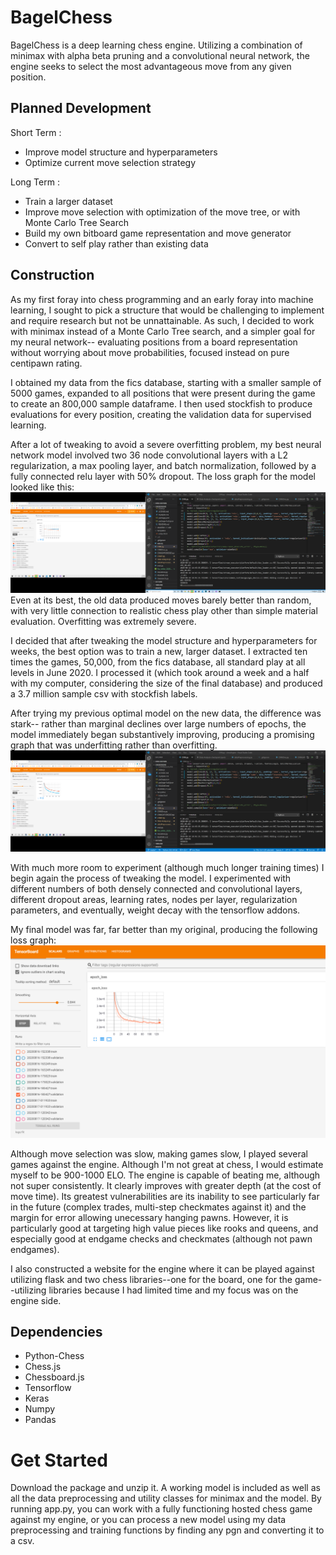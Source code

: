 # BagelChess
BagelChess is a deep learning chess engine. Utilizing a combination of minimax with alpha beta pruning and a convolutional neural network, the engine seeks to select the most advantageous move from any given position.

## Planned Development
Short Term :
- Improve model structure and hyperparameters
- Optimize current move selection strategy

Long Term :
- Train a larger dataset
- Improve move selection with optimization of the move tree, or with Monte Carlo Tree Search
- Build my own bitboard game representation and move generator
- Convert to self play rather than existing data

## Construction
As my first foray into chess programming and an early foray into machine learning, I sought to pick a structure that would be challenging to implement and require research but not be unnattainable. As such, I decided to work with minimax instead of a Monte Carlo Tree search, and a simpler goal for my neural network-- evaluating positions from a board representation without worrying about move probabilities, focused instead on pure centipawn rating.

I obtained my data from the fics database, starting with a smaller sample of 5000 games, expanded to all positions that were present during the game to create an 800,000 sample dataframe. I then used stockfish to produce evaluations for every position, creating the validation data for supervised learning.

After a lot of tweaking to avoid a severe overfitting problem, my best neural network model involved two 36 node convolutional layers with a L2 regularization, a max pooling layer, and batch normalization, followed by a fully connected relu layer with 50% dropout. The loss graph for the model looked like this: 
![Old Data Graph](./model_graphs/oldData.png)
Even at its best, the old data produced moves barely better than random, with very little connection to realistic chess play other than simple material evaluation. Overfitting was extremely severe.

I decided that after tweaking the model structure and hyperparameters for weeks, the best option was to train a new, larger dataset. I extracted ten times the games, 50,000, from the fics database, all standard play at all levels in June 2020. I processed it (which took around a week and a half with my computer, considering the size of the final database) and produced a 3.7 million sample csv with stockfish labels.

After trying my previous optimal model on the new data, the difference was stark-- rather than marginal declines over large numbers of epochs, the model immediately began substantively improving, producing a promising graph that was underfitting rather than overfitting.
![New Data Graph](./model_graphs/newData.png)

With much more room to experiment (although much longer training times) I begin again the process of tweaking the model. I experimented with different numbers of both densely connected and convolutional layers, different dropout areas, learning rates, nodes per layer, regularization parameters, and eventually, weight decay with the tensorflow addons.

My final model was far, far better than my original, producing the following loss graph:
![New Data Optimal Graph](./model_graphs/newDataOptimal.png)

Although move selection was slow, making games slow, I played several games against the engine. Although I'm not great at chess, I would estimate myself to be 900-1000 ELO. The engine is capable of beating me, although not super consistently. It clearly improves with greater depth (at the cost of move time). Its greatest vulnerabilities are its inability to see particularly far in the future (complex trades, multi-step checkmates against it) and the margin for error allowing unecessary hanging pawns. However, it is particularly good at targeting high value pieces like rooks and queens, and especially good at endgame checks and checkmates (although not pawn endgames).

I also constructed a website for the engine where it can be played against utilizing flask and two chess libraries--one for the board, one for the game--utilizing libraries because I had limited time and my focus was on the engine side.

## Dependencies
- Python-Chess
- Chess.js
- Chessboard.js
- Tensorflow
- Keras
- Numpy
- Pandas

# Get Started
Download the package and unzip it. A working model is included as well as all the data preprocessing and utility classes for minimax and the model. By running app.py, you can work with a fully functioning hosted chess game against my engine, or you can process a new model using my data preprocessing and training functions by finding any pgn and converting it to a csv.
